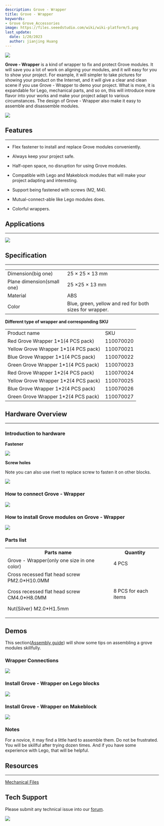 ```yaml
---
description: Grove - Wrapper
title: Grove - Wrapper
keywords:
- Grove Grove_Accessories
image: https://files.seeedstudio.com/wiki/wiki-platform/S.png
last_update:
  date: 1/20/2023
  author: jianjing Huang
---
```



![](https://files.seeedstudio.com/wiki/Grove-Wrapper/img/Grove-Mouser_Encorder_product_view.jpg)

**Grove - Wrapper** is a kind of wrapper to fix and protect Grove modules. It will save you a lot of work on aligning your modules, and it will easy for you to show your project. For example, it will simpler to take pictures for showing your product on the Internet, and it will give a clear and clean scene if you use Grove - Wrapper to demo your project. What is more, it is expandable for Lego, mechanical parts, and so on, this will introduce more flavor into your works and make your project adapt to various circumstances. The design of Grove - Wrapper also make it easy to assemble and disassemble modules.

<!-- :::note

<<<<<<< HEAD
- Around 85% of all Grove modules is supported by Grove - Wrapper.
- Grove - Wrapper series have two size of wrappers, each gets four colors, and there are totally eight SKUs that are listed at Specifications section.
:::
=======
 - Around 85% of all Grove modules is supported by Grove - Wrapper.
 - Grove - Wrapper series have two size of wrappers, each gets four colors, and there are totally eight SKUs that are listed at [Specifications](/Grove-Wrapper#Parts_list) section.
 ::: 链接出错
 

>>>>>>> eca57a545a5ee9050a783a30c0e5a300753038d1
 -->
[![](https://files.seeedstudio.com/wiki/Seeed-WiKi/docs/images/300px-Get_One_Now_Banner-ragular.png)](https://www.seeedstudio.com/s/Grove%20-%20Wrapper.html)

## Features

---

- Flex fastener to install and replace Grove modules conveniently.

- Always keep your project safe.

- Half-open space, no disruption for using Grove modules.

- Compatible with Lego and Makeblock modules that will make your project adapting and interesting.

- Support being fastened with screws (M2, M4).

- Mutual-connect-able like Lego modules does.

- Colorful wrappers.

## Applications

---
![](https://files.seeedstudio.com/wiki/Grove-Wrapper/img/Grove-Mouser_Encorder_application_view.jpg)

## Specification

---
<table>
<tr>
<td> Dimension(big one) </td>
<td> 25 × 25 × 13 mm
</td></tr>
<tr>
<td> Plane dimension(small one)  </td>
<td> 25 ×25 × 13 mm
</td></tr>
<tr>
<td> Material </td>
<td> ABS
</td></tr>
<tr>
<td> Color </td>
<td> Blue, green, yellow and red for both sizes for wrapper.
</td></tr></table>

**Different type of wrapper and corresponding SKU**

<table>
  <tbody><tr>
      <td> Product name </td>
      <td> SKU
      </td></tr>
    <tr>
      <td> Red Grove Wrapper 1*1(4 PCS pack)</td>
      <td> 110070020
      </td></tr>
    <tr>
      <td> Yellow Grove Wrapper 1*1(4 PCS pack)</td>
      <td> 110070021
      </td></tr>
    <tr>
      <td> Blue Grove Wrapper 1*1(4 PCS pack)</td>
      <td> 110070022
      </td></tr>
    <tr>
      <td> Green Grove Wrapper 1*1(4 PCS pack) </td>
      <td> 110070023
      </td></tr>
    <tr>
      <td> Red Grove Wrapper 1*2(4 PCS pack)</td>
      <td> 110070024
      </td></tr>
    <tr>
      <td> Yellow Grove Wrapper 1*2(4 PCS pack)</td>
      <td> 110070025
      </td></tr>
    <tr>
      <td> Blue Grove Wrapper 1*2(4 PCS pack)</td>
      <td> 110070026
      </td></tr>
    <tr>
      <td> Green Grove Wrapper 1*2(4 PCS pack) </td>
      <td> 110070027
      </td></tr></tbody></table>

## Hardware Overview

---

### Introduction to hardware

**Fastener**

![](https://files.seeedstudio.com/wiki/Grove-Wrapper/img/Grove-Wrapper_fastener_location.jpg)

**Screw holes**

Note you can also use rivet to replace screw to fasten it on other blocks.

![](https://files.seeedstudio.com/wiki/Grove-Wrapper/img/Grove-Wrapper_screw_hole_loacation.jpg)

### How to connect Grove - Wrapper

![](https://files.seeedstudio.com/wiki/Grove-Wrapper/img/Grove-Wrapper_connection_manner.jpg)

### How to install Grove modules on Grove - Wrapper

![](https://files.seeedstudio.com/wiki/Grove-Wrapper/img/Grove-Wrapper_steps_to_install_Grove_modules_.jpg)

### **Parts list**

<table>
<tr>
<th>Parts name   </th>
<th> Quantity
</th></tr>
<tr>
<td>Grove - Wrapper(only one size in one color) </td>
<td> 4 PCS
</td></tr>
<tr>
<td>Cross recessed flat head screw PM2.0*H10.0MM

Cross recessed flat head screw CM4.0*H8.0MM

Nut(Silver) M2.0*H1.5mm

</td>
<td> 8 PCS for each items
</td></tr></table>

## Demos

This section([Assembly guide](https://files.seeedstudio.com/wiki/Grove-Wrapper/res/Assembly_guide.pdf)) will show some tips on assembling a grove modules skillfully.

### Wrapper Connections

![](https://files.seeedstudio.com/wiki/Grove-Wrapper/img/Grove-Wrapper_connect_each_other.jpg)

### Install Grove - Wrapper on Lego blocks

![](https://files.seeedstudio.com/wiki/Grove-Wrapper/img/Grove-Wrapper_installed_on_Lego.jpg)

### Install Grove - Wrapper on Makeblock

![](https://files.seeedstudio.com/wiki/Grove-Wrapper/img/Grove-Wrapper_installed_on_Makeblock.jpg)

### Notes

For a novice, it may find a little hard to assemble them. Do not be frustrated. You will be skillful after trying dozen times. And if you have some experience with Lego, that will be helpful.

## Resources

---
[Mechanical Files](https://files.seeedstudio.com/wiki/Grove-Wrapper/res/Mechanical_Diagram.zip)

## Tech Support

Please submit any technical issue into our [forum](https://forum.seeedstudio.com/). <br />
<p style={{textAlign: 'center'}}><a href="https://www.seeedstudio.com/act-4.html?utm_source=wiki&utm_medium=wikibanner&utm_campaign=newproducts" target="_blank"><img src="https://files.seeedstudio.com/wiki/Wiki_Banner/new_product.jpg" /></a></p>
